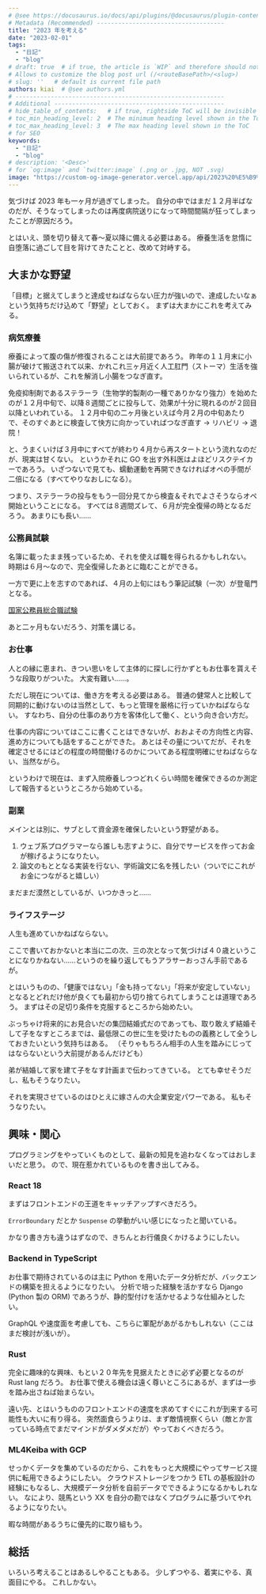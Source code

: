 ```yaml
---
# @see https://docusaurus.io/docs/api/plugins/@docusaurus/plugin-content-blog#markdown-front-matter
# Metadata (Recommended) ------------------------------------
title: "2023 年を考える"
date: "2023-02-01"
tags:
  - "日記"
  - "blog"
# draft: true  # if true, the article is `WIP` and therefore should not be published yet
# Allows to customize the blog post url (/<routeBasePath>/<slug>)
# slug: ''   # default is current file path
authors: kiai  # @see authors.yml
# -----------------------------------------------------------
# Additional ------------------------------------------------
# hide_table_of_contents:   # if true, rightside ToC will be invisible
# toc_min_heading_level: 2  # The minimum heading level shown in the ToC
# toc_max_heading_level: 3  # The max heading level shown in the ToC
# for SEO
keywords:
  - "日記"
  - "blog"
# description: '<Desc>'
# for `og:image` and `twitter:image` (.png or .jpg, NOT .svg)
image: "https://custom-og-image-generator.vercel.app/api/2023%20%E5%B9%B4%E3%82%92%E8%80%83%E3%81%88%E3%82%8B.png?theme=light&copyright=Kiai+de+Nantoka&logo=https%3A%2F%2Fimg.icons8.com%2Fios-filled%2F512%2Frabbit.png&avater=https%3A%2F%2Favatars.githubusercontent.com%2Fu%2F20794309&author=Kiai&aka=%40Ningensei848&site=%E6%B0%97%E5%90%88%E3%81%A7%E3%81%AA%E3%82%93%E3%81%A8%E3%81%8B&tags=%E6%97%A5%E8%A8%98&tags=blog"
---
```


気づけば 2023 年も一ヶ月が過ぎてしまった。
自分の中ではまだ１２月半ばなのだが、そうなってしまったのは再度病院送りになって時間間隔が狂ってしまったことが原因だろう。

とはいえ、頭を切り替えて春〜夏以降に備える必要はある。
療養生活を怠惰に自堕落に過ごして目を背けてきたことと、改めて対峙する。

<!-- truncate -->

## 大まかな野望

「目標」と据えてしまうと達成せねばならない圧力が強いので、達成したいなぁという気持ちだけ込めて「野望」としておく。
まずは大まかにこれを考えてみる。

### 病気療養

療養によって腹の傷が修復されることは大前提であろう。
昨年の１１月末に小腸が破けて搬送されて以来、かれこれ三ヶ月近く人工肛門（ストーマ）生活を強いられているが、これを解消し小腸をつなぎ直す。

免疫抑制剤であるステラーラ（生物学的製剤の一種でありかなり強力）を始めたのが１２月中旬で、以降８週間ごとに投与して、効果が十分に現れるのが２回目以降といわれている。
１２月中旬の二ヶ月後といえば今月２月の中旬あたりで、そのすぐあとに検査して快方に向かっていればつなぎ直す → リハビリ → 退院！

と、うまくいけば３月中にすべてが終わり４月から再スタートという流れなのだが、現実は甘くない。
というかそれに GO を出す外科医はよほどリスクテイカーであろう。
いざつないで見ても、蠕動運動を再開できなければオペの手間が二倍になる（すべてやりなおしになる）。

つまり、ステラーラの投与をもう一回分見てから検査＆それでよさそうならオペ開始ということになる。
すべては８週間ズレて、６月が完全復帰の時となるだろう。
あまりにも長い……

### 公務員試験

名簿に載ったまま残っているため、それを使えば職を得られるかもしれない。
時期は６月〜なので、完全復帰したあとに臨むことができる。

一方で更に上を志すのであれば、４月の上旬にはもう筆記試験（一次）が登竜門となる。

[国家公務員総合職試験](https://www.jinji.go.jp/saiyo/siken/sougousyoku/daisotsuteido_sougou/daisotsuteido_sougou.html)

あと二ヶ月もないだろう、対策を講じる。

### お仕事

人との縁に恵まれ、きつい思いをして主体的に探しに行かずともお仕事を貰えそうな段取りがついた。
大変有難い……。

ただし現在については、働き方を考える必要はある。
普通の健常人と比較して同期的に動けないのは当然として、もっと管理を厳格に行っていかねばならない。
すなわち、自分の仕事のあり方を客体化して働く、という向き合い方だ。

仕事の内容についてはここに書くことはできないが、おおよその方向性と内容、進め方についても話をすることができた。
あとはその量についてだが、それを確定させるにはどの程度の時間働けるのかについてある程度明確にせねばならない、当然ながら。

というわけで現在は、まず入院療養しつつどれくらい時間を確保できるのか測定して報告するというところから始めている。

### 副業

メインとは別に、サブとして資金源を確保したいという野望がある。

1. ウェブ系プログラマーなら誰しも志すように、自分でサービスを作ってお金が稼げるようになりたい。
2. 論文のもととなる実装を行ない、学術論文に名を残したい（ついでにこれがお金につながると嬉しい）

まだまだ漠然としているが、いつかきっと……

### ライフステージ

人生も進めていかねばならない。

ここで書いておかないと本当に二の次、三の次となって気づけば４０歳ということになりかねない……というのを繰り返してもうアラサーおっさん手前であるが。

とはいうものの、「健康ではない」「金も持ってない」「将来が安定していない」となるとどれだけ他が良くても最初から切り捨てられてしまうことは道理であろう。
まずはその足切り条件を克服するところから始めたい。

ぶっちゃけ将来的にお見合いだの集団結婚式だのであっても、取り敢えず結婚そして子をなすところまでは、最低限この世に生を受けたものの義務として全うしておきたいという気持ちはある。
（そりゃもちろん相手の人生を踏みにじってはならないという大前提があるんだけども）

弟が結婚して家を建て子をなす計画まで伝わってきている。
とても幸せそうだし、私もそうなりたい。

それを実現させているのはひとえに嫁さんの大企業安定パワーである。
私もそうなりたい。

## 興味・関心

プログラミングをやっていくものとして、最新の知見を追わなくなってはおしまいだと思う。
ので、現在惹かれているものを書き出してみる。

### React 18

まずはフロントエンドの王道をキャッチアップすべきだろう。

`ErrorBoundary` だとか `Suspense` の挙動がいい感じになったと聞いている。

かなり書き方も違うはずなので、きちんとお行儀良くかけるようにしたい。

### Backend in TypeScript

お仕事で期待されているのは主に Python を用いたデータ分析だが、バックエンドの構築を担えるようになりたい。
分析で培った経験を活かすなら Django (Python 製の ORM) であろうが、静的型付けを活かせるような仕組みとしたい。

GraphQL や速度面を考慮しても、こちらに軍配があがるかもしれない（ここはまだ検討が浅いが）。

### Rust

完全に趣味的な興味、もとい２０年先を見据えたときに必ず必要となるのが Rust lang だろう。
お仕事で使える機会は遠く尊いところにあるが、まずは一歩を踏み出さねば始まらない。

遠い先、とはいうもののフロントエンドの速度を求めてすぐにこれが到来する可能性も大いに有り得る。
突然面食らうよりは、まず敵情視察くらい（敵とか言っている時点でまだマインドがダメダメだが）やっておくべきだろう。

### ML4Keiba with GCP

せっかくデータを集めているのだから、これをもっと大規模にやってサービス提供に転用できるようにしたい。
クラウドストレージをつかう ETL の基板設計の経験にもなるし、大規模データ分析を自前データでできるようになるかもしれない。
なにより、競馬という XX を自分の勘ではなくプログラムに基づいてやれるようになりたい。

暇な時間があるうちに優先的に取り組もう。

## 総括

いろいろ考えることはあるしやることもある。
少しずつやる、着実にやる、真面目にやる。
これしかない。
